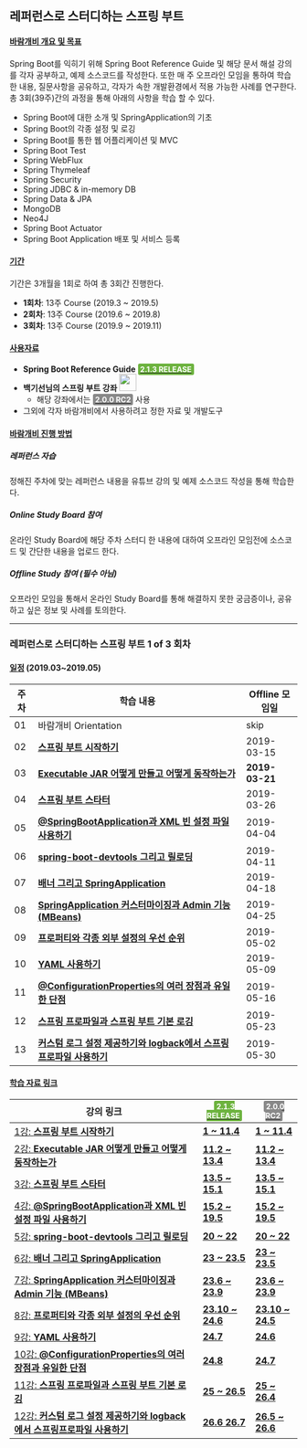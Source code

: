 ## 레퍼런스로 스터디하는 스프링 부트

#### <u>바람개비 개요 및 목표</u>

Spring Boot를 익히기 위해 Spring Boot Reference Guide 및 해당 문서 해설 강의를 각자 공부하고, 예제 소스코드를 작성한다. 또한 매 주 오프라인 모임을 통하여 학습한 내용, 질문사항을 공유하고, 각자가 속한 개발환경에서 적용 가능한 사례를 연구한다. 총 3회(39주)간의 과정을 통해 아래의 사항을 학습 할 수 있다.

* Spring Boot에 대한 소개 및 SpringApplication의 기초
* Spring Boot의 각종 설정 및 로깅
* Spring Boot를 통한 웹 어플리케이션 및 MVC
* Spring Boot Test
* Spring WebFlux
* Spring Thymeleaf
* Spring Security
* Spring JDBC & in-memory DB
* Spring Data & JPA
* MongoDB
* Neo4J
* Spring Boot Actuator
* Spring Boot Application 배포 및 서비스 등록

#### <u>기간</u>

기간은 3개월을 1회로 하여 총 3회간 진행한다.

* **1회차**: 13주 Course (2019.3 ~ 2019.5)
* **2회차**: 13주 Course (2019.6 ~ 2019.8)
* **3회차**: 13주 Course (2019.9 ~ 2019.11)


#### <u>사용자료</u>

* **Spring Boot Reference Guide** [<span style="background-color:#6db33f; border-radius:3px; padding: 2px 4px; color:#fff;font-size:13px;font-weight:700; ">2.1.3 RELEASE</span>](https://docs.spring.io/spring-boot/docs/2.1.3.RELEASE/reference/htmlsingle/)
* **백기선님의 스프링 부트 강좌** [<img src="https://www.freeiconspng.com/minicovers/red-youtube-logo-icon-8.png" width="30px">](https://www.youtube.com/playlist?list=PLfI752FpVCS8tDT1QEYwcXmkKDz-_6nm3)
  * 해당 강좌에서는 [<span style="background-color:#898989; border-radius:3px; padding: 2px 4px; color:#fff;font-size:13px;font-weight:700; ">2.0.0 RC2</span>](https://docs.spring.io/autorepo/docs/spring-boot/2.0.0.RC2/reference/html/) 사용
* 그외에 각자 바람개비에서 사용하려고 정한 자료 및 개발도구

#### <u>바람개비 진행 방법</u>

##### 레퍼런스 자습

정해진 주차에 맞는 레퍼런스 내용을 유튜브 강의 및 예제 소스코드 작성을 통해 학습한다.

##### Online Study Board 참여

온라인 Study Board에 해당 주차 스터디 한 내용에 대하여 오프라인 모임전에 소스코드 및 간단한 내용을 업로드 한다.

##### Offline Study 참여 (필수 아님)

오프라인 모임을 통해서 온라인 Study Board를 통해 해결하지 못한 궁금증이나, 공유하고 싶은 정보 및 사례를 토의한다.

---

### 레퍼런스로 스터디하는 스프링 부트 1 of 3 회차


#### <u>일정</u> (2019.03~2019.05)

| 주차  |학습 내용|Offline 모임일|
| ----- | -------------------- | -------------------- |
| 01 |바람개비 Orientation|skip|
| 02 |[**스프링 부트 시작하기**](https://youtu.be/CnmTCMRTbxo)|2019-03-15|
|03|[**Executable JAR 어떻게 만들고 어떻게 동작하는가**](https://youtu.be/PicKx3lDGLk)|**2019-03-21**|
|04|[**스프링 부트 스타터**](https://youtu.be/w9wqpnLHnkY)|2019-03-26|
|05|[**@SpringBootApplication과 XML 빈 설정 파일 사용하기**](https://youtu.be/jftcS1BQ_0g)|2019-04-04|
|06|[**spring-boot-devtools 그리고 릴로딩**](https://youtu.be/5BhWpx7RW-w)|2019-04-11|
|07|[**배너 그리고 SpringApplication**](https://youtu.be/38UK7BRJf1o)|2019-04-18|
|08|[**SpringApplication 커스터마이징과 Admin 기능 (MBeans)**](https://youtu.be/8fK1tA7C6Ss)|2019-04-25|
|09|[**프로퍼티와 각종 외부 설정의 우선 순위**](https://youtu.be/jv50m3yOemU)|2019-05-02|
|10|[**YAML 사용하기**](https://youtu.be/m7j6ysAW5rc)|2019-05-09|
|11|[**@ConfigurationProperties의 여러 장점과 유일한 단점**](https://youtu.be/0QUNXpRHVVM)|2019-05-16|
|12|[**스프링 프로파일과 스프링 부트 기본 로깅**](https://youtu.be/h_VoxXhhNH0)|2019-05-23|
|13|[**커스텀 로그 설정 제공하기와 logback에서 스프링프로파일 사용하기**](https://youtu.be/uVR2iBEb474)|2019-05-30|

#### <u>학습 자료 링크</u>

|강의 링크| [<span style="background-color:#6db33f; border-radius:3px; padding: 2px 4px; color:#fff;font-size:13px;font-weight:700; ">2.1.3 RELEASE</span>](https://docs.spring.io/spring-boot/docs/2.1.3.RELEASE/reference/htmlsingle/)|[<span style="background-color:#898989; border-radius:3px; padding: 2px 4px; color:#fff;font-size:13px;font-weight:700; ">2.0.0 RC2</span>](https://docs.spring.io/autorepo/docs/spring-boot/2.0.0.RC2/reference/html/)|
| -------------------- | -------------------- | -------------------- |
|[1강: **스프링 부트 시작하기**](https://youtu.be/CnmTCMRTbxo)|**[1 ~ 11.4](https://docs.spring.io/spring-boot/docs/2.1.3.RELEASE/reference/htmlsingle/#boot-documentation-about)**|**[1 ~ 11.4](https://docs.spring.io/spring-boot/docs/2.0.0.RC2/reference/htmlsingle/#boot-documentation)**|
|[2강: **Executable JAR 어떻게 만들고 어떻게 동작하는가**](https://youtu.be/PicKx3lDGLk)|**[11.2 ~ 13.4](https://docs.spring.io/spring-boot/docs/2.1.3.RELEASE/reference/htmlsingle/#getting-started-first-application-run)**|**[11.2 ~ 13.4](https://docs.spring.io/spring-boot/docs/2.0.0.RC2/reference/htmlsingle/#getting-started-first-application-dependencies)**|
|[3강: **스프링 부트 스타터**](https://youtu.be/w9wqpnLHnkY)|**[13.5 ~ 15.1](https://docs.spring.io/spring-boot/docs/2.1.3.RELEASE/reference/htmlsingle/#using-boot-starter)**|**[13.5 ~ 15.1](https://docs.spring.io/spring-boot/docs/2.0.0.RC2/reference/htmlsingle/#using-boot-starter)**|
|[4강: **@SpringBootApplication과 XML 빈 설정 파일 사용하기**](https://youtu.be/jftcS1BQ_0g)|**[15.2 ~ 19.5](https://docs.spring.io/spring-boot/docs/2.1.3.RELEASE/reference/htmlsingle/#using-boot-importing-xml-configuration)**|**[15.2 ~ 19.5](https://docs.spring.io/spring-boot/docs/2.0.0.RC2/reference/htmlsingle/#using-boot-importing-xml-configuration)**|
|[5강: **spring-boot-devtools 그리고 릴로딩**](https://youtu.be/5BhWpx7RW-w)|**[20 ~ 22](https://docs.spring.io/spring-boot/docs/2.1.3.RELEASE/reference/htmlsingle/#using-boot-importing-xml-configuration)**|**[20 ~ 22](https://docs.spring.io/spring-boot/docs/2.0.0.RC2/reference/htmlsingle/#using-boot-devtools)**|
|[6강: **배너 그리고 SpringApplication**](https://youtu.be/38UK7BRJf1o)|**[23 ~ 23.5](https://docs.spring.io/spring-boot/docs/2.1.3.RELEASE/reference/htmlsingle/#boot-features)**|**[23 ~ 23.5](https://docs.spring.io/spring-boot/docs/2.0.0.RC2/reference/htmlsingle/#boot-features)**|
|[7강: **SpringApplication 커스터마이징과 Admin 기능 (MBeans)**](https://youtu.be/8fK1tA7C6Ss)|**[23.6 ~ 23.9](https://docs.spring.io/spring-boot/docs/2.1.3.RELEASE/reference/htmlsingle/#boot-features-web-environment)**|**[23.6 ~ 23.9](https://docs.spring.io/spring-boot/docs/2.0.0.RC2/reference/htmlsingle/#boot-features-web-environment)**|
|[8강: **프로퍼티와 각종 외부 설정의 우선 순위**](https://youtu.be/jv50m3yOemU)|**[23.10 ~ 24.6](https://docs.spring.io/spring-boot/docs/2.1.3.RELEASE/reference/htmlsingle/#boot-features-application-admin)**|**[23.10 ~ 24.5](https://docs.spring.io/spring-boot/docs/2.0.0.RC2/reference/htmlsingle/#boot-features-application-admin)**|
|[9강: **YAML 사용하기**](https://youtu.be/m7j6ysAW5rc)|**[24.7](https://docs.spring.io/spring-boot/docs/2.1.3.RELEASE/reference/htmlsingle/#boot-features-external-config-yaml)**|**[24.6](https://docs.spring.io/spring-boot/docs/2.0.0.RC2/reference/htmlsingle/#boot-features-external-config-yaml)**|
|[10강: **@ConfigurationProperties의 여러 장점과 유일한 단점**](https://youtu.be/0QUNXpRHVVM)|**[24.8](https://docs.spring.io/spring-boot/docs/2.1.3.RELEASE/reference/htmlsingle/#boot-features-external-config-typesafe-configuration-properties)**|**[24.7](https://docs.spring.io/spring-boot/docs/2.0.0.RC2/reference/htmlsingle/#boot-features-external-config-typesafe-configuration-properties)**|
|[11강: **스프링 프로파일과 스프링 부트 기본 로깅**](https://youtu.be/h_VoxXhhNH0)|**[25 ~ 26.5](https://docs.spring.io/spring-boot/docs/2.1.3.RELEASE/reference/htmlsingle/#boot-features-profiles)**|**[25 ~ 26.4](https://docs.spring.io/spring-boot/docs/2.0.0.RC2/reference/htmlsingle/#boot-features-profiles)**|
|[12강: **커스텀 로그 설정 제공하기와 logback에서 스프링프로파일 사용하기**](https://youtu.be/uVR2iBEb474)|**[26.6 26.7](https://docs.spring.io/spring-boot/docs/2.1.3.RELEASE/reference/htmlsingle/#boot-features-custom-log-configuration)**|**[26.5 ~ 26.6](https://docs.spring.io/spring-boot/docs/2.0.0.RC2/reference/htmlsingle/#boot-features-custom-log-configuration)**|

